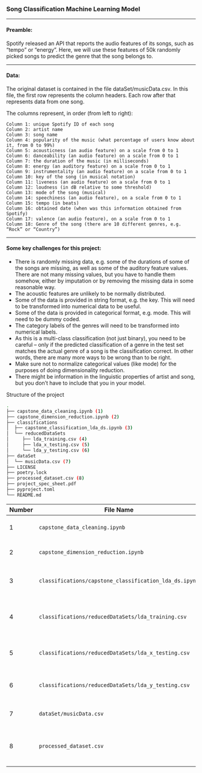 ### Song Classification Machine Learning Model

---

#### Preamble:

Spotify released an API that reports the audio features of its songs, such as “tempo” or “energy”. Here, we will use these features of 50k randomly picked songs to predict the genre that the song belongs to.

---

#### Data:

The original dataset is contained in the file dataSet/musicData.csv. In this file, the first row represents the column headers. Each row after that represents data from one song.

The columns represent, in order (from left to right):

```
Column 1: unique Spotify ID of each song
Column 2: artist name
Column 3: song name
Column 4: popularity of the music (what percentage of users know about it, from 0 to 99%)
Column 5: acousticness (an audio feature) on a scale from 0 to 1
Column 6: danceability (an audio feature) on a scale from 0 to 1
Column 7: the duration of the music (in milliseconds)
Column 8: energy (an auditory feature) on a scale from 0 to 1
Column 9: instrumentality (an audio feature) on a scale from 0 to 1
Column 10: key of the song (in musical notation)
Column 11: liveness (an audio feature) on a scale from 0 to 1
Column 12: loudness (in dB relative to some threshold)
Column 13: mode of the song (musical)
Column 14: speechiness (an audio feature), on a scale from 0 to 1
Column 15: tempo (in beats)
Column 16: obtained date (when was this information obtained from Spotify)
Column 17: valence (an audio feature), on a scale from 0 to 1
Column 18: Genre of the song (there are 10 different genres, e.g. “Rock” or “Country”)
```

---

#### Some key challenges for this project:

- There is randomly missing data, e.g. some of the durations of some of the songs are missing, as well as some of the auditory feature values. There are not many missing values, but you have to handle them somehow, either by imputation or by removing the missing data in some reasonable way.
- The acoustic features are unlikely to be normally distributed.
- Some of the data is provided in string format, e.g. the key. This will need to be transformed into numerical data to be useful.
- Some of the data is provided in categorical format, e.g. mode. This will need to be dummy coded.
- The category labels of the genres will need to be transformed into numerical labels.
- As this is a multi-class classification (not just binary), you need to be careful – only if the predicted classification of a genre in the test set matches the actual genre of a song is the classification correct. In other words, there are many more ways to be wrong than to be right.
- Make sure not to normalize categorical values (like mode) for the purposes of doing dimensionality reduction.
- There might be information in the linguistic properties of artist and song, but you don’t have to include that you in your model.

Structure of the project

```bash
.
├── capstone_data_cleaning.ipynb (1)
├── capstone_dimension_reduction.ipynb (2)
├── classifications
│  ├── capstone_classification_lda_ds.ipynb (3)
│  └── reducedDataSets
│     ├── lda_training.csv (4)
│     ├── lda_x_testing.csv (5)
│     └── lda_y_testing.csv (6)
├── dataSet
│  └── musicData.csv (7)
├── LICENSE
├── poetry.lock
├── processed_dataset.csv (8)
├── project_spec_sheet.pdf
├── pyproject.toml
└── README.md
```

| Number | File Name                                              | Description                                                |
| ------ | ------------------------------------------------------ | ---------------------------------------------------------- |
| 1      | `capstone_data_cleaning.ipynb`                         | code for cleaning the dataset.                             |
| 2      | `capstone_dimension_reduction.ipynb`                   | code for dimensionality reduction.                         |
| 3      | `classifications/capstone_classification_lda_ds.ipynb` | code for classification using the LDA dataset.             |
| 4      | `classifications/reducedDataSets/lda_training.csv`     | reduced dataset containing LDA components.                 |
| 5      | `classifications/reducedDataSets/lda_x_testing.csv`    | reduced dataset using the LDA method.                      |
| 6      | `classifications/reducedDataSets/lda_y_testing.csv`    | reduced dataset using the PCA method.                      |
| 7      | `dataSet/musicData.csv`                                | this is the original dataset.                              |
| 8      | `processed_dataset.csv`                                | this is the dataset I got after cleaning the original one. |
